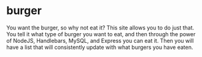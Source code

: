 # burger
You want the burger, so why not eat it? This site allows you to do just that. You tell it what type of burger you want to eat, and then through the power of NodeJS, Handlebars, MySQL, and Express you can eat it. Then you will have a list that will consistently update with what burgers you have eaten.

